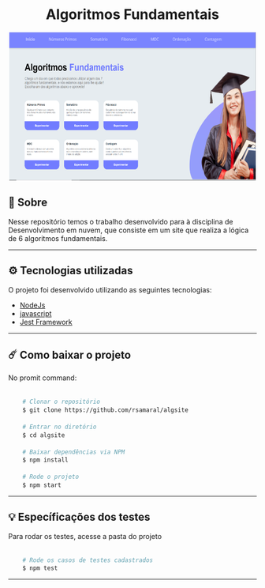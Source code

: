 <h1 align="center"> Algoritmos Fundamentais </h1>

<p align="center">
    <img src="./public/img/site.PNG" width="500" height="300">	
</p>


## 📑 Sobre

Nesse repositório temos o trabalho desenvolvido para à disciplina de Desenvolvimento em nuvem, que consiste em um site que realiza a lógica de 6 algoritmos fundamentais.

---
## ⚙️ Tecnologias utilizadas

O projeto foi desenvolvido utilizando as seguintes tecnologias:

- [NodeJs](https://nodejs.org/en/)
- [javascript](https://developer.mozilla.org/pt-BR/docs/Web/JavaScript)
- [Jest Framework](https://jestjs.io/)

---

## ☄️ Como baixar o projeto

No promit command:

```bash

    # Clonar o repositório
    $ git clone https://github.com/rsamaral/algsite

    # Entrar no diretório
    $ cd algsite
    
    # Baixar dependências via NPM
    $ npm install 
    
    # Rode o projeto
    $ npm start

```
---

## 💡 Específicações dos testes

Para rodar os testes, acesse a pasta do projeto

```bash

    # Rode os casos de testes cadastrados
    $ npm test

```
---

